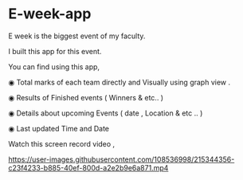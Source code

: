 # E-week-app

E week is the biggest event of my faculty.

I built this app for this event.

You can find using this app, 

◉ Total marks of each team directly and Visually using graph view .

◉ Results of Finished events ( Winners & etc.. ) 

◉ Details about upcoming Events ( date , Location & etc .. )

◉ Last updated Time and Date 



Watch this screen record video ,  

https://user-images.githubusercontent.com/108536998/215344356-c23f4233-b885-40ef-800d-a2e2b9e6a871.mp4

